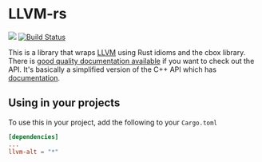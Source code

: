 LLVM-rs
=======
[![](https://meritbadge.herokuapp.com/llvm-alt)](https://crates.io/crates/llvm-alt)
[![Build Status](https://travis-ci.org/TomBebbington/llvm-rs.svg?branch=master)](https://travis-ci.org/TomBebbington/llvm-rs)

This is a library that wraps [LLVM](http://llvm.org) using Rust idioms and the cbox library. There is
[good quality documentation available](https://tombebbington.github.io/llvm-rs/) if you
want to check out the API. It's basically a simplified version of the C++ API which has
[documentation](http://llvm.org/doxygen).

Using in your projects
----------------------
To use this in your project, add the following to your `Cargo.toml`

```toml
[dependencies]
...
llvm-alt = "*"
```

